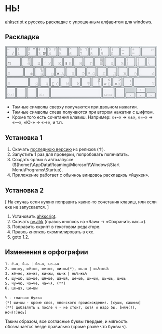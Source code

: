 НЬ!
==
[ahkscript](http://ahkscript.org/) к русскоь раскладке с упрошѳнным алфавитом для windows.

Раскладка
---------
![ny layout](/ny_layout.png?raw=true)
* Тѳмные символы сверху получаются при двоьном нажатии.
* Тѳмные символы слева получаются при втором нажатии с шифтом.
* Кроме того есть сочетания клавиш. Например: «+-» → «±», «=-» → «—», «Ю-» → «→», и т.п.

Установка 1
-----------
1. Скачать [последнюю версию](https://github.com/Akela1101/ny/releases/latest) из релизов (↑).
2. Запустить 1 раз для проверки, попробовать попечатать.
3. Создать ярлык в автозапуске (${home}\AppData\Roaming\Microsoft\Windows\Start Menu\Programs\Startup).
4. Приложение работает с обычноь виндовоь раскладкоь «йцукен».

Установка 2
-----------
[ На случаь если нужно поправить какие-то сочетания клавиш, или если ехе не запускается. ]

1. Установить [ahkscript](http://ahkscript.org/).
2. Скачать [ny.ahk](/ny.ahk) (правоь кнопкоь на «Raw» → «Сохранить как..»).
3. Поправить скрипт в текстовом редакторе.
4. Правоь кнопкоь скомпилировать в ехе.
5. goto 1.2.

Изменения в орфографии
----------------------
```
1. ё→ѳ, й→ь | йо→ѳ, ьо→ьѳ
2. шю→шу, шё→шо, ше→шэ, ши→шы(*), шь→ш | шь%→шъ%
3. жё→жо, же→жэ, жи→жы, жь→ж | жь%→жъ%
4. щу→шю, що→шѳ, щё→шѳ, ща→шя, ще→ше, щи→ши, щь→шь, щ→шь
5. чу→чю, чо→чѳ, ча→чя, (**)
6. це→цэ, ци→цы

% - гласная буква  
(*) ши→шы - кроме слов, японского происхождения. [суши, сашими]  
(**) добавлять ь после ч - не стоит, хотя и надо бы. [мяч(!), ноч(!)ноь]
```
Таким образом, все согласные буквы твѳрдые, и мягкость обозначается везде правильно (кроме разве что буквы ч).
